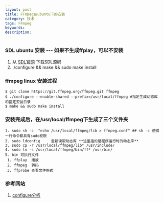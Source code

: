 ```yaml
---
layout: post
title: FFmpeg在ubuntu下的安装
category: 技术
tags: FFmpeg
keywords: 
description: 
---
```


### SDL ubuntu 安装 ---  如果不生成ffplay，可以不安装
1. 从 [SDL官网](http://www.libsdl.org/) 下载SDL源码
2. ./configure && make && sudo make install

### ffmpeg linux 安装过程
```
$ git clone https://git.ffmpeg.org/ffmpeg.git ffmpeg
$ ./configure --enable-shared --prefix=/usr/local/ffmpeg #指定生成动态库和指定安装目录 
$ make && sudo make install
```

### 安装完成后，在/usr/local/ffmpeg下生成了三个文件夹
```
1. sudo sh -c  "echo /usr/local/ffmpeg/lib > ffmpeg.conf" ## sh -c 使得一行命令都具有sudo权限
2. sudo ldconfig     重新读取动态库 **这里指的是程序运行时的动态库**
3. sudo cp -r /usr/local/ffmpeg/lib* /usr/include/
4. sudo ln -s /usr/local/ffmpeg/bin/ff* /usr/bin/
5. bin 可执行文件 
 1. ffplay  播放
 2. ffmpeg  转码
 3. ffprobe 查看文件格式
```

### 参考网站
1. [configure分析](http://blog.csdn.net/leixiaohua1020/article/details/44587465)
